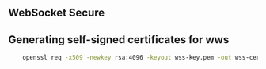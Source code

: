 ## WebSocket Secure
## Generating self-signed certificates for wws
``` bash
    openssl req -x509 -newkey rsa:4096 -keyout wss-key.pem -out wss-cert.pem -days 365
```